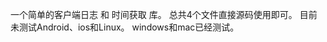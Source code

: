 <!--
 * @Author: jiafengchen cc673459362@vip.qq.com
 * @Date: 2024-02-27 17:49:16
 * @LastEditors: jiafengchen cc673459362@vip.qq.com
 * @LastEditTime: 2024-02-27 17:50:47
 * @FilePath: /log/README.md
 * @Description: 这是默认设置,请设置`customMade`, 打开koroFileHeader查看配置 进行设置: https://github.com/OBKoro1/koro1FileHeader/wiki/%E9%85%8D%E7%BD%AE
-->
一个简单的客户端日志 和 时间获取 库。 总共4个文件直接源码使用即可。
目前未测试Android、ios和Linux。 windows和mac已经测试。